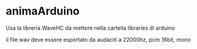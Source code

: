 # animaArduino

Usa la libreria WaveHC da mettere nella cartella libraries di arduino

il file wav deve essere esportato da audaciti a 22000hz, pcm 16bit, mono

